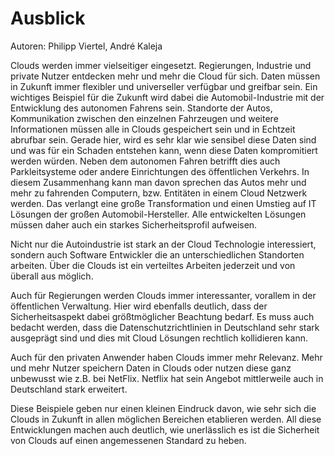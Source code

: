 # Ausblick
Autoren: Philipp Viertel, André Kaleja

Clouds werden immer vielseitiger eingesetzt. Regierungen, Industrie und private Nutzer entdecken mehr und mehr die Cloud für sich. Daten müssen in Zukunft immer flexibler und universeller verfügbar und greifbar sein. Ein wichtiges Beispiel für die Zukunft wird dabei die Automobil-Industrie mit der Entwicklung des autonomen Fahrens sein. Standorte der Autos, Kommunikation zwischen den einzelnen Fahrzeugen und weitere Informationen müssen alle in Clouds gespeichert sein und in Echtzeit abrufbar sein. Gerade hier, wird es sehr klar wie sensibel diese Daten sind und was für ein Schaden entstehen kann, wenn diese Daten kompromitiert werden würden. Neben dem autonomen Fahren betrifft dies auch Parkleitsysteme oder andere Einrichtungen des öffentlichen Verkehrs. In diesem Zusammenhang kann man davon sprechen das Autos mehr und mehr zu fahrenden Computern, bzw. Entitäten in einem Cloud Netzwerk werden. Das verlangt eine große Transformation und einen Umstieg auf IT Lösungen der großen Automobil-Hersteller. Alle entwickelten Lösungen müssen daher auch ein starkes Sicherheitsprofil aufweisen.

Nicht nur die Autoindustrie ist stark an der Cloud Technologie interessiert, sondern auch Software Entwickler die an unterschiedlichen Standorten arbeiten. Über die Clouds ist ein verteiltes Arbeiten jederzeit und von überall aus möglich.

Auch für Regierungen werden Clouds immer interessanter, vorallem in der öffentlichen Verwaltung. Hier wird ebenfalls deutlich, dass der Sicherheitsaspekt dabei größtmöglicher Beachtung bedarf. Es muss auch bedacht werden, dass die Datenschutzrichtlinien in Deutschland sehr stark ausgeprägt sind und dies mit Cloud Lösungen rechtlich kollidieren kann.

Auch für den privaten Anwender haben Clouds immer mehr Relevanz. Mehr und mehr Nutzer speichern Daten in Clouds oder nutzen diese ganz unbewusst wie z.B. bei NetFlix. Netflix hat sein Angebot mittlerweile auch in Deutschland stark erweitert.

Diese Beispiele geben nur einen kleinen Eindruck davon, wie sehr sich die Clouds in Zukunft in allen möglichen Bereichen etablieren werden. All diese Entwicklungen machen auch deutlich, wie unerlässlich es ist die Sicherheit von Clouds auf einen angemessenen Standard zu heben.
